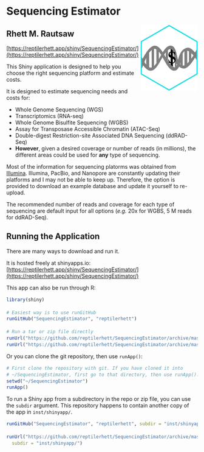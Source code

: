 # Sequencing Estimator
<img align="right" src="www/SequencingEstimator.png" width=150>

## Rhett M. Rautsaw

[https://reptilerhett.app/shiny/SequencingEstimator/](https://reptilerhett.app/shiny/SequencingEstimator/)

This Shiny application is designed to help you choose the right sequencing platform and estimate costs.

It is designed to estimate sequencing needs and costs for:

- Whole Genome Sequencing (WGS)
- Transcriptomics (RNA-seq)
- Whole Genome Bisulfite Sequencing (WGBS)
- Assay for Transposase Accessible Chromatin (ATAC-Seq)
- Double-digest Restriction-site Associated DNA Sequencing (ddRAD-Seq)
- **However**, given a desired coverage or number of reads (in millions), the different areas could be used for **any** type of sequencing.

Most of the information for sequencing platorms was obtained from [Illumina](https://www.illumina.com/systems/sequencing-platforms.html). Illumina, PacBio, and Nanopore are constantly updating their platforms and I may not be able to keep up. Therefore, the option is provided to download an example database and update it yourself to re-upload.

The recommended number of reads and coverage for each type of sequencing are default input for all options (*e.g.* 20x for WGBS, 5 M reads for ddRAD-Seq). 

## Running the Application

There are many ways to download and run it. 

It is hosted freely at shinyapps.io: 
[https://reptilerhett.app/shiny/SequencingEstimator/](https://reptilerhett.app/shiny/SequencingEstimator/)

This app can also be run through R:

```R
library(shiny)

# Easiest way is to use runGitHub
runGitHub("SequencingEstimator", "reptilerhett")

# Run a tar or zip file directly
runUrl("https://github.com/reptilerhett/SequencingEstimator/archive/master.tar.gz")
runUrl("https://github.com/reptilerhett/SequencingEstimator/archive/master.zip")
```

Or you can clone the git repository, then use `runApp()`:

```R
# First clone the repository with git. If you have cloned it into
# ~/SequencingEstimator, first go to that directory, then use runApp().
setwd("~/SequencingEstimator")
runApp()
```


To run a Shiny app from a subdirectory in the repo or zip file, you can use the `subdir` argument. This repository happens to contain another copy of the app in `inst/shinyapp/`.

```R
runGitHub("SequencingEstimator", "reptilerhett", subdir = "inst/shinyapp/")

runUrl("https://github.com/reptilerhett/SequencingEstimator/archive/master.tar.gz",
  subdir = "inst/shinyapp/")
```
